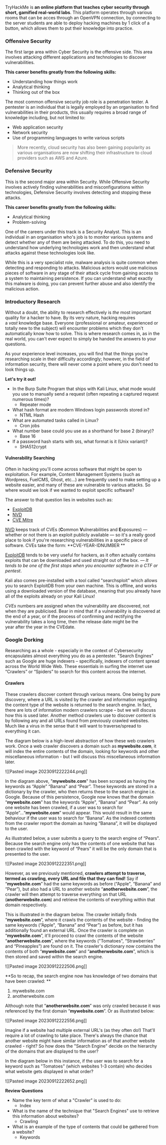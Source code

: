 TryHackMe is **an online platform that teaches cyber security through short, gamified real-world labs**.  This platform operates through various rooms that can be acces through an OpenVPN connection, by connecting to the server students are able to deploy hacking machines by 1 click of a button, which allows them to put their knowledge into practice.

### Offensive Security
The first large area within Cyber Security is the offensive side. This area involves attacking different applications and technologies to discover vulnerabilities.

**This career benefits greatly from the following skills:**
-  Understanding how things work
-  Analytical thinking
- Thinking out of the box

The most common offensive security job role is a penetration tester. A pentester is an individual that is legally employed by an organisation to find vulnerabilities in their products, this usually requires a broad range of knowledge including, but not limited to:
- Web application security
- Network security
- Use of programming languages to write various scripts

>More recently, cloud security has also been gaining popularity as various organisations are now shifting their infrastructure to cloud providers such as AWS and Azure.

### Defensive Security
This is the second major area within Security. While Offensive Security involves actively finding vulnerabilities and misconfigurations within technologies, Defensive Security involves detecting and stopping these attacks.

**This career benefits greatly from the following skills:**
- Analytical thinking
- Problem-solving

One of the careers under this track is a Security Analyst. This is an individual in an organisation who's job is to monitor various systems and detect whether any of them are being attacked. To do this, you need to understand how underlying technologies work and then understand what attacks against these technologies look like.

While this is a very specialist role, malware analysis is quite common when detecting and responding to attacks. Malicious actors would use malicious pieces of software in any stage of their attack cycle from gaining access to a system to maintaining persistence. If you can understand what exactly this malware is doing, you can prevent further abuse and also identify the malicious action.

### Introductory Research

Without a doubt, the ability to research effectively is _the_ most important quality for a hacker to have. By its very nature, hacking requires a _vast_ knowledge base. Everyone (professional or amateur, experienced or totally new to the subject) will encounter problems which they don't automatically know how to solve. This is where research comes in, as in the real world, you can't ever expect to simply be handed the answers to your questions.

As your experience level increases, you will find that the things you're researching scale in their difficulty accordingly; however, in the field of information security, there will never come a point where you don't need to look things up.

**Let's try it out!**
- In the Burp Suite Program that ships with Kali Linux, what mode would you use to manually send a request (often repeating a captured request numerous times)?
	- Repeater mode
- What hash format are modern Windows login passwords stored in?
	- NTML Hash
- What are automated tasks called in Linux?
	- Cron jobs
- What number base could you use as a shorthand for base 2 (binary)?
	- Base 16
- If a password hash starts with `$6$`, what format is it (Unix variant)? 
	- SHA512crypt

#### Vulnerability Searching

Often in hacking you'll come across software that might be open to exploitation. For example, Content Management Systems (such as Wordpress, FuelCMS, Ghost, etc...) are frequently used to make setting up a website easier, and many of these are vulnerable to various attacks. So where would we look if we wanted to exploit specific software?

The answer to that question lies in websites such as:

- [ExploitDB](https://www.exploit-db.com/)
- [NVD](https://nvd.nist.gov/vuln/search)
- [CVE Mitre](https://cve.mitre.org/)

[NVD](https://nvd.nist.gov/vuln/search) keeps track of CVEs (**C**ommon **V**ulnerabilities and **E**xposures) — whether or not there is an exploit publicly available — so it's a really good place to look if you're researching vulnerabilities in a specific piece of software. CVEs take the form: **CVE-YEAR-IDNUMBER **

[ExploitDB](https://www.exploit-db.com/) tends to be very useful for hackers, as it often actually contains exploits that can be downloaded and used straight out of the box. — *It tends to be one of the first stops when you encounter software in a CTF or pentest*. 

Kali also comes pre-installed with a tool called "searchsploit" which allows you to search ExploitDB from your own machine. This is offline, and works using a downloaded version of the database, meaning that you already have all of the exploits already on your Kali Linux!

*CVEs* numbers are assigned when the vulnerability are discovered, not when they are publicised. Bear in mind that if a vulnerability is discovered at the end of a year, or if the process of confirming and rectifying the vulnerability takes a long time, then the release date might be the year after the year in the CVEdate.

### Google Dorking

Researching as a whole - especially in the context of Cybersecurity encapsulates almost everything you do as a pentester. "Search Engines" such as Google are huge indexers – specifically, indexers of content spread across the World Wide Web. These essentials in surfing the internet use “Crawlers” or “Spiders” to search for this content across the internet.

#### Crawlers

These crawlers discover content through various means. One being by pure discovery, where a URL is visited by the crawler and information regarding the content type of the website is returned to the search engine. In fact, there are lots of information modern crawlers scrape – but we will discuss how this is used later. Another method crawlers use to discover content is by following any and all URLs found from previously crawled websites. Much like a virus in the sense that it will want to traverse/spread to everything it can.

The diagram below is a high-level abstraction of how these web crawlers work. Once a web crawler discovers a domain such as **mywebsite.com**, it will index the entire contents of the domain, looking for keywords and other miscellaneous information - but I will discuss this miscellaneous information later.

![[Pasted image 20230912222244.png]]

In the diagram above, "**mywebsite.com**" has been scraped as having the keywords as “Apple” “Banana" and “Pear”. These keywords are stored in a dictionary by the crawler, who then returns these to the search engine i.e. Google. Because of this persistence, Google now knows that the domain “**mywebsite.com**” has the keywords “Apple", “Banana” and “Pear”. As only one website has been crawled, if a user was to search for “Apple”...“**mywebsite.com**” would appear. This would result in the same behaviour if the user was to search for “Banana”. As the indexed contents from the crawler report the domain as having “Banana”, it will be displayed to the user.

As illustrated below, a user submits a query to the search engine of “Pears". Because the search engine only has the contents of one website that has been crawled with the keyword of “Pears” it will be the only domain that is presented to the user.

![[Pasted image 20230912222351.png]]

However, as we previously mentioned, **crawlers attempt to traverse, termed as crawling, every URL and file that they can find!** Say if “**mywebsite.com**” had the same keywords as before (“Apple", “Banana” and “Pear”), but also had a URL to another website “**anotherwebsite.com**”, the crawler will then attempt to traverse everything on that URL (**anotherwebsite.com**) and retrieve the contents of everything within that domain respectively.

This is illustrated in the diagram below. The crawler initially finds “**mywebsite.com**”, where it crawls the contents of the website - finding the same keywords (“Apple", “Banana” and “Pear”) as before, but it has additionally found an external URL. Once the crawler is complete on “**mywebsite.com**”, it'll proceed to crawl the contents of the website “**anotherwebsite.com**”, where the keywords ("Tomatoes", “Strawberries” and “Pineapples”) are found on it. The crawler's dictionary now contains the contents of both “**mywebsite.com**” and “**anotherwebsite.com**”, which is then stored and saved within the search engine.

![[Pasted image 20230912222506.png]]

**So to recap, the search engine now has knowledge of two domains that have been crawled:  **
1. mywebsite.com  
2. anotherwebsite.com

Although note that “**anotherwebsite.com**” was only crawled because it was referenced by the first domain “**mywebsite.com**”. Or as illustrated below:

![[Pasted image 20230912222556.png]]

Imagine if a website had multiple external URL's (as they often do!) That'll require a lot of crawling to take place. There's always the chance that another website might have similar information as of that another website crawled - right? So how does the "Search Engine" decide on the hierarchy of the domains that are displayed to the user?

In the diagram below in this instance, if the user was to search for a keyword such as "Tomatoes" (which websites 1-3 contain) who decides what website gets displayed in what order?

![[Pasted image 20230912222652.png]]

**Review Questions**
- Name the key term of what a "Crawler" is used to do:
	- Index
- What is the name of the technique that "Search Engines" use to retrieve this information about websites?
	- Crawling
- What is an example of the type of contents that could be gathered from a website?
	- Keywords
